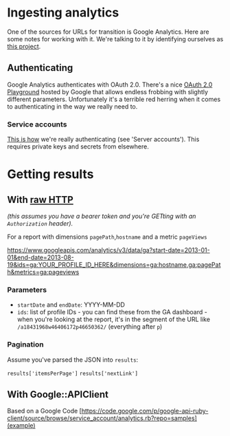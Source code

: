 # Ingesting analytics

One of the sources for URLs for transition is Google Analytics. Here are some notes for working with it. We're talking
to it by identifying ourselves as [this project](https://code.google.com/apis/console/#project:282655916793).

## Authenticating

Google Analytics authenticates with OAuth 2.0. There's a nice
[OAuth 2.0 Playground](https://developers.google.com/oauthplayground) hosted by Google that allows
endless frobbing with slightly different parameters. Unfortunately it's a terrible red herring when it
comes to authenticating in the way we really need to.

### Service accounts

[This is how](https://github.com/google/google-api-ruby-client#authorizing) we're really authenticating
(see 'Server accounts'). This requires private keys and secrets from elsewhere.

# Getting results

## With [raw HTTP](http://ga-dev-tools.appspot.com/explorer/)

_(this assumes you have a bearer token and you're GETting with an `Authorization` header)._

For a report with dimensions `pagePath`,`hostname` and a metric `pageViews`

https://www.googleapis.com/analytics/v3/data/ga?start-date=2013-01-01&end-date=2013-08-19&ids=ga:YOUR_PROFILE_ID_HERE&dimensions=ga:hostname,ga:pagePath&metrics=ga:pageviews

### Parameters

* `startDate` and `endDate`: YYYY-MM-DD
* `ids`: list of profile IDs - you can find these from the GA dashboard - when you're looking at the report, it's in
         the segment of the URL like `/a18431968w46406172p46650362/` (everything after `p`)

### Pagination

Assume you've parsed the JSON into `results`:

`results['itemsPerPage']`
`results['nextLink']`

## With Google::APIClient

Based on a Google Code
[https://code.google.com/p/google-api-ruby-client/source/browse/service_account/analytics.rb?repo=samples](example)
